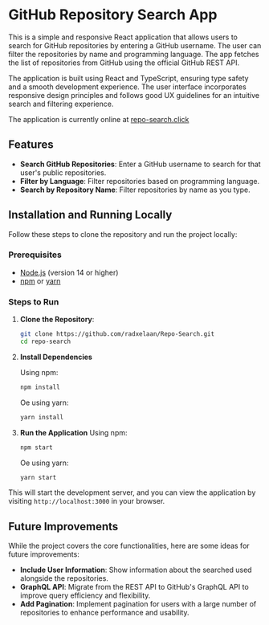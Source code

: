 # GitHub Repository Search App

This is a simple and responsive React application that allows users to search for GitHub repositories by entering a GitHub username. The user can filter the repositories by name and programming language. The app fetches the list of repositories from GitHub using the official GitHub REST API.

The application is built using React and TypeScript, ensuring type safety and a smooth development experience. The user interface incorporates responsive design principles and follows good UX guidelines for an intuitive search and filtering experience.

The application is currently online at [repo-search.click](https://magical-crostata-c8324b.netlify.app/)

## Features

- **Search GitHub Repositories**: Enter a GitHub username to search for that user's public repositories.
- **Filter by Language**: Filter repositories based on programming language.
- **Search by Repository Name**: Filter repositories by name as you type.

## Installation and Running Locally

Follow these steps to clone the repository and run the project locally:

### Prerequisites

- [Node.js](https://nodejs.org/) (version 14 or higher)
- [npm](https://www.npmjs.com/) or [yarn](https://yarnpkg.com/)

### Steps to Run

1. **Clone the Repository**:

   ```bash
   git clone https://github.com/radxelaan/Repo-Search.git
   cd repo-search
   ```

2. **Install Dependencies**

    Using npm:

    ```bash
    npm install
    ```

    Oe using yarn:

    ```bash
    yarn install
    ```

3. **Run the Application**
        Using npm:

    ```bash
    npm start 
    ```

    Oe using yarn:

    ```bash
    yarn start
    ```

This will start the development server, and you can view the application by visiting `http://localhost:3000` in your browser.

## Future Improvements

While the project covers the core functionalities, here are some ideas for future improvements:

- **Include User Information**: Show information about the searched used alongside the repositories.
- **GraphQL API**: Migrate from the REST API to GitHub's GraphQL API to improve query efficiency and flexibility.
- **Add Pagination**: Implement pagination for users with a large number of repositories to enhance performance and usability.


